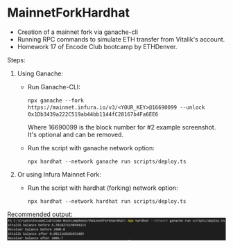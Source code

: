 # MainnetForkHardhat

- Creation of a mainnet fork via ganache-cli
- Running RPC commands to simulate ETH transfer from Vitalik's account.
- Homework 17 of Encode Club bootcamp by ETHDenver.

Steps:

1. Using Ganache:
    - Run Ganache-CLI:
      ```
      npx ganache --fork https://mainnet.infura.io/v3/<YOUR_KEY>@16690099 --unlock 0x1Db3439a222C519ab44bb1144fC28167b4Fa6EE6
      ```
      Where 16690099 is the block number for #2 example screenshot. It's optional and can be removed.

    - Run the script with ganache network option:
      ```
      npx hardhat --network ganache run scripts/deploy.ts
      ```

2. Or using Infura Mainnet Fork: 
    - Run the script with hardhat (forking) network option:
      ```
      npx hardhat --network hardhat run scripts/deploy.ts
      ```

Recommended output:
![Recommended output](homework_files/RecommendedOutput.JPG)